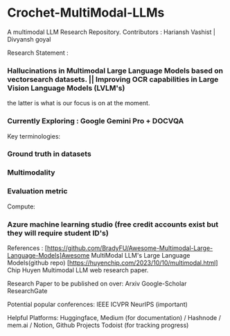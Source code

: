 # Crochet-MultiModal-LLMs
A multimodal LLM Research Repository.
Contributors : Hariansh Vashist | Divyansh goyal


Research Statement : 
### Hallucinations in Multimodal Large Language Models based on vectorsearch datasets. || Improving OCR capabilities in Large Vision Language Models (LVLM's)
the latter is what is our focus is on at the moment.
### Currently Exploring : Google Gemini Pro + DOCVQA 


Key terminologies:
### Ground truth in datasets 
### Multimodality
### Evaluation metric 

Compute:
### Azure machine learning studio (free credit accounts exist but they will require student ID's)

References : 
[https://github.com/BradyFU/Awesome-Multimodal-Large-Language-Models]Awesome MultiModal LLM's Large Language Models(github repo)
[https://huyenchip.com/2023/10/10/multimodal.html] Chip Huyen Multimodal LLM web research paper.


Research Paper to be published on over:
Arxiv
Google-Scholar
ResearchGate

Potential popular conferences:
IEEE
ICVPR
NeurIPS (important)

Helpful Platforms:
Huggingface, Medium (for documentation) / Hashnode / mem.ai / Notion, Github Projects
Todoist (for tracking progress)

